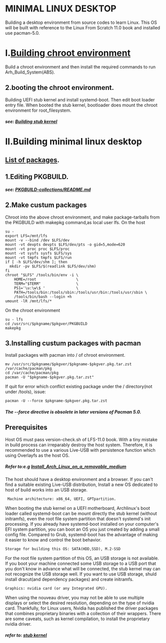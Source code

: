 # MINIMAL LINUX DESKTOP
Building a desktop environment from source codes to learn Linux. 
This OS will be built with reference to the Linux From Scratch 11.0 book and installed use pacman-5.0. 

# I.[Building chroot environment](Building%20chroot%20environment.md)
Build a chroot environment and then install the required commands to run Arh_Build_System(ABS).

## 2.booting the chroot environment.
Building UEFI stub kernel and install systemd-boot. Then edit boot loader entry file. When booted the stub kernel,
bootloader does mount the chroot environment for root_filesystem.
##### see: [Building stub kernel](Building%20stub%20kernel.md) 

# II.Building minimal linux desktop

## [List of packages](List%20of%20mandatory%20packages).

## 1.Editing PKGBUILD.
##### see: [PKGBUILD-collections/README.md](PKGBUILD-collections/README.md)

## 2.Make custum packages
Chroot into the above chroot environment, and make package-tarballs from the PKGBUILD with makepkg command,as local user lfs.
On the host
```
su -
export LFS=/mnt/lfs
mount -v --bind /dev $LFS/dev
mount -vt devpts devpts $LFS/dev/pts -o gid=5,mode=620
mount -vt proc proc $LFS/proc
mount -vt sysfs sysfs $LFS/sys
mount -vt tmpfs tmpfs $LFS/run
if [ -h $LFS/dev/shm ]; then
  mkdir -pv $LFS/$(readlink $LFS/dev/shm)
fi
chroot "$LFS" /tools/bin/env -i \
    HOME=/root                  \
    TERM="$TERM"                \
    PS1='\u:\w\$ '              \
    PATH=/tools/bin:/tools/sbin:/tools/usr/bin:/tools/usr/sbin \
    /tools/bin/bash --login +h
umount -lR /mnt/lfs/*
```
On the chroot environment
```
su - lfs
cd /usr/src/$pkgname/$pkgver/PKGBUILD
makepkg
```
## 3.Installing custum packages with pacman
Install packages with pacman into / of chroot environment.
```
mv /usr/src/$pkgname/$pkgver/$pkgname-$pkgver.pkg.tar.zst /var/cache/pacman/pkg
cd /var/cache/pacman/pkg
pacman -U "$pkgname-$pkgver.pkg.tar.zst"
```
If quit for error which conflict existing package under the / directory(not under /tools),  issue:
```
pacman -U --force $pkgname-$pkgver.pkg.tar.zst
```
##### The --force directive is obsolete in later versions of Pacman 5.0. 
		
## Prerequisites
Host OS must pass version-check.sh of LFS-11.0 book. With a tiny mistake in build process can irreparably destroy the host system. Therefore, it is recommended to use a various Live-USB with persistence function which using Overlayfs as the host OS.
##### Refer to:e.g [Install_Arch_Linux_on_a_removable_medium](https://wiki.archlinux.org/title/Install_Arch_Linux_on_a_removable_medium)

The host should have a desktop environment and a browser. If you can't find a suitable existing Live-USB distribution, Install a new OS dedicated to host of build works into an USB storage.

     Machine architecture: x86_64, UEFI, GPTpartition.

When booting the stub kernel on a UEFI motherboard, Archlinux's boot loader called systemd-boot can be mount directly the stub kernel (without initramfs),  even the root file system partition that doesn't systemd's init processing. If you already have systemd-boot installed on your computer's EFI system partition, you can boot an OS you just created by adding a small config file. Compared to Grub, systemd-boot has the advantage of making it easier to know and control the boot behavior. 
    
    Storage for building this OS: SATA(HDD,SSD), M.2-SSD

For the root file system partition of this OS, an USB storage is not available. If you boot your machine connected some USB storage to a USB port that you don't know in advance what will be connected, the stub kernel may can not recognize the USB storage well. If you want to use USB storage, shuld install dracut(and dependency packages) and create initramfs.

    Graphics: nvidia card (or any Integrated GPU).

When using the nouveau driver, you may not be able to use multiple displays or select the desired resolution, depending on the type of nvidia card. Thankfully, for Linux users, Nvidia has published the driver packages that combines proprietary binaries with a collection of their wrappers. There are some caveats, such as kernel compilation, to install the proprietary nvidia driver. 
##### refer to: [stub kernel](https://github.com/holozeros/minimal-linux-desktop/blob/master/Building%20stub%20kernel.md)
